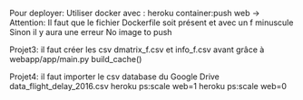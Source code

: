 Pour deployer:
Utiliser docker avec : heroku container:push web
-> Attention: Il faut que le fichier Dockerfile soit présent et avec un f minuscule
Sinon il y aura une erreur No image to push

Projet3: il faut créer les csv dmatrix_f.csv et info_f.csv avant grâce à webapp/app/main.py build_cache()

Projet4: il faut importer le csv database du Google Drive
data_flight_delay_2016.csv
heroku ps:scale web=1
heroku ps:scale web=0
